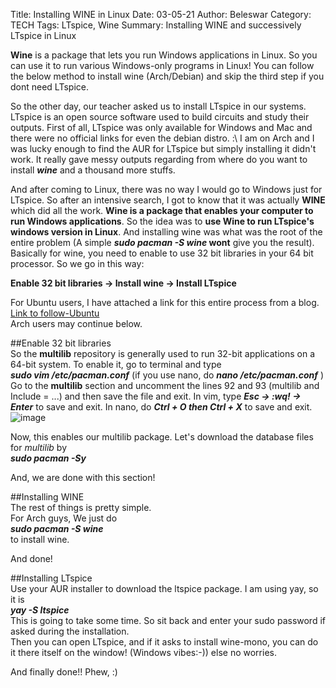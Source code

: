 Title: Installing WINE in Linux
Date: 03-05-21
Author: Beleswar
Category: TECH
Tags: LTspice, Wine
Summary: Installing WINE and successively LTspice in Linux

**Wine** is a package that lets you run Windows applications in Linux. So you can use it to run various Windows-only programs in Linux! You can follow the below method to install wine (Arch/Debian) and skip the third step if you dont need LTspice.  
  
So the other day, our teacher asked us to install LTspice in our systems. LTspice is an open source software used to build circuits and study their outputs. First of all, LTspice was only available for Windows and Mac and there were no official links for even the debian distro. :\ I am on Arch and I was lucky enough to find the AUR for LTspice but simply installing it didn't work. It really gave messy outputs regarding from where do you want to install **_wine_** and a thousand more stuffs.  
  
And after coming to Linux, there was no way I would go to Windows just for LTspice. So after an intensive search, I got to know that it was actually **WINE** which did all the work. **Wine is a package that enables your computer to run Windows applications**. So the idea was to **use Wine to run LTspice's windows version in Linux**. And installing wine was what was the root of the entire problem (A simple **_sudo pacman -S wine_ wont** give you the result). Basically for wine, you need to enable to use 32 bit libraries in your 64 bit processor. So we go in this way:  
  
**Enable 32 bit libraries -> Install wine -> Install LTspice**  
  
For Ubuntu users, I have attached a link for this entire process from a blog. [Link to follow-Ubuntu](https://www.pcsuggest.com/install-ltspice-linux/)  
Arch users may continue below.  
  
##Enable 32 bit libraries  
So the **multilib** repository is generally used to run 32-bit applications on a 64-bit system. To enable it, go to terminal and type  
**_sudo vim /etc/pacman.conf_** (if you use nano, do **_nano /etc/pacman.conf_** )  
Go to the **multilib** section and uncomment the lines 92 and 93 (multilib and Include = ...) and then save the file and exit. In vim, type **_Esc -> :wq! -> Enter_** to save and exit. In nano, do **_Ctrl + O then Ctrl + X_** to save and exit.  
![image](https://drive.google.com/uc?export=view&id=1SL_0Li4Y6zlCQ_7Af6X47XX1rVbyt4VE)  
  
Now, this enables our multilib package. Let's download the database files for _multilib_ by  
**_sudo pacman -Sy_**  
    
And, we are done with this section!  
   
##Installing WINE  
The rest of things is pretty simple.  
For Arch guys, We just do  
**_sudo pacman -S wine_**  
to install wine.  
  
And done!  
  
##Installing LTspice  
Use your AUR installer to download the ltspice package. I am using yay, so it is  
**_yay -S ltspice_**  
This is going to take some time. So sit back and enter your sudo password if asked during the installation.  
Then you can open LTspice, and if it asks to install wine-mono, you can do it there itself on the window! (Windows vibes:-)) else no worries.  
  
And finally done!! Phew, :)
